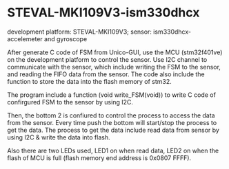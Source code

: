 # STEVAL-MKI109V3-ism330dhcx
development platform: STEVAL-MKI109V3;	sensor: ism330dhcx-accelemeter and gyroscope

After generate C code of FSM from Unico-GUI, use the MCU (stm32f401ve) on the development platform to control the sensor. 	Use I2C channel to communicate with the sensor, which include writing the FSM to the sensor, and reading the FIFO data from the sensor.	The code also include the function to store the data into the flash memory of stm32.

The program include a function (void write_FSM(void)) to write C code of confirgured FSM to the sensor by using I2C. 

Then, the bottom 2 is confiured to control the process to access the data from the sensor. Every time push the bottom will start/stop the process to get the data. The process to get the data include read data from sensor by using I2C & write the data into flash.

Also there are two LEDs used, LED1 on when read data, LED2 on when the flash of MCU is full (flash memory end address is 0x0807 FFFF). 
